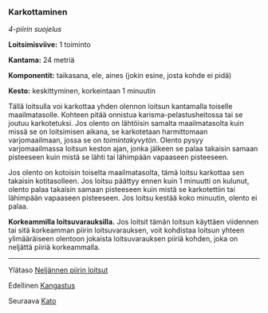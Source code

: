 ### Karkottaminen

*4-piirin suojelus*

**Loitsimisviive:** 1 toiminto

**Kantama:** 24 metriä

**Komponentit:** taikasana, ele, aines (jokin esine, josta kohde ei pidä)

**Kesto:** keskittyminen, korkeintaan 1 minuutin

Tällä loitsulla voi karkottaa yhden olennon loitsun kantamalla toiselle maailmatasolle. Kohteen pitää onnistua karisma-pelastusheitossa tai se joutuu karkotetuksi. Jos olento on lähtöisin samalta maailmatasolta kuin missä se on loitsimisen aikana, se karkotetaan harmittomaan varjomaailmaan, jossa se on *toimintakyvytön*. Olento pysyy varjomaailmassa loitsun keston ajan, jonka jälkeen se palaa takaisin samaan pisteeseen kuin mistä se lähti tai lähimpään vapaaseen pisteeseen.

Jos olento on kotoisin toiselta maailmatasolta, tämä loitsu karkottaa sen takaisin kotitasolleen. Jos loitsu päättyy ennen kuin 1 minuutti on kulunut, olento palaa takaisin samaan pisteeseen kuin mistä se karkotettiin tai lähimpään vapaaseen pisteeseen. Jos loitsu kestää koko minuutin, olento ei palaa.

**Korkeammilla loitsuvarauksilla.** Jos loitsit tämän loitsun käyttäen viidennen tai sitä korkeamman piirin loitsuvarauksen, voit kohdistaa loitsun yhteen ylimääräiseen olentoon jokaista loitsuvarauksen piiriä kohden, joka on neljättä piiriä korkeammalla.

----

Ylätaso [Neljännen piirin loitsut](4_piirin_loitsut.md)

Edellinen [Kangastus](Kangastus.md)

Seuraava [Kato](Kato.md)
